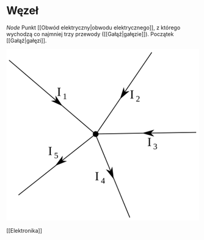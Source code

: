 # Węzeł
*Node*
Punkt [[Obwód elektryczny|obwodu elektrycznego]], z którego wychodzą co najmniej trzy przewody ([[Gałąź|gałęzie]]).
Początek [[Gałąź|gałęzi]].

![](img/wezel1.PNG)

[[Elektronika]]